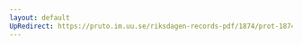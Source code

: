 ```yaml
---
layout: default
UpRedirect: https://pruto.im.uu.se/riksdagen-records-pdf/1874/prot-1874--fk--324/prot-1874--fk--324_051.pdf
---
```

